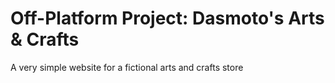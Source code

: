 # Off-Platform Project: Dasmoto's Arts & Crafts

A very simple website for a fictional arts and crafts store
